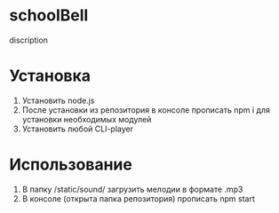 # schoolBell
discription
# Установка
1. Установить node.js
2. После установки из репозитория в консоле прописать npm i для установки необходимых модулей
3. Установить любой CLI-player
# Использование
1. В папку /static/sound/ загрузить мелодии в формате .mp3
2. В консоле (открыта папка репозитория) прописать npm start
